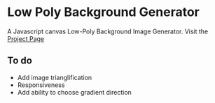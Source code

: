 # Low Poly Background Generator
A Javascript canvas Low-Poly Background Image Generator. Visit the [Project Page](https://cojdev.github.io/lowpoly)

## To do
* Add image trianglification
* Responsiveness
* Add ability to choose gradient direction
